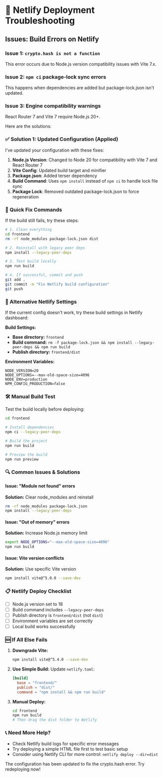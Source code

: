 # 🔧 Netlify Deployment Troubleshooting

## Issues: Build Errors on Netlify

### Issue 1: `crypto.hash is not a function`
This error occurs due to Node.js version compatibility issues with Vite 7.x.

### Issue 2: `npm ci` package-lock sync errors
This happens when dependencies are added but package-lock.json isn't updated.

### Issue 3: Engine compatibility warnings
React Router 7 and Vite 7 require Node.js 20+.

Here are the solutions:

### ✅ Solution 1: Updated Configuration (Applied)

I've updated your configuration with these fixes:

1. **Node.js Version**: Changed to Node 20 for compatibility with Vite 7 and React Router 7
2. **Vite Config**: Updated build target and minifier
3. **Package.json**: Added terser dependency
4. **Build Command**: Uses `npm install` instead of `npm ci` to handle lock file sync
5. **Package Lock**: Removed outdated package-lock.json to force regeneration

### 🚀 Quick Fix Commands

If the build still fails, try these steps:

```bash
# 1. Clean everything
cd frontend
rm -rf node_modules package-lock.json dist

# 2. Reinstall with legacy peer deps
npm install --legacy-peer-deps

# 3. Test build locally
npm run build

# 4. If successful, commit and push
git add .
git commit -m "Fix Netlify build configuration"
git push
```

### 🔄 Alternative Netlify Settings

If the current config doesn't work, try these build settings in Netlify dashboard:

**Build Settings:**
- **Base directory:** `frontend`
- **Build command:** `rm -f package-lock.json && npm install --legacy-peer-deps && npm run build`
- **Publish directory:** `frontend/dist`

**Environment Variables:**
```
NODE_VERSION=20
NODE_OPTIONS=--max-old-space-size=4096
NODE_ENV=production
NPM_CONFIG_PRODUCTION=false
```

### 🛠️ Manual Build Test

Test the build locally before deploying:

```bash
cd frontend

# Install dependencies
npm ci --legacy-peer-deps

# Build the project
npm run build

# Preview the build
npm run preview
```

### 🔍 Common Issues & Solutions

#### Issue: "Module not found" errors
**Solution:** Clear node_modules and reinstall
```bash
rm -rf node_modules package-lock.json
npm install --legacy-peer-deps
```

#### Issue: "Out of memory" errors
**Solution:** Increase Node.js memory limit
```bash
export NODE_OPTIONS="--max-old-space-size=4096"
npm run build
```

#### Issue: Vite version conflicts
**Solution:** Use specific Vite version
```bash
npm install vite@^5.0.0 --save-dev
```

### 📋 Netlify Deploy Checklist

- [ ] Node.js version set to 18
- [ ] Build command includes `--legacy-peer-deps`
- [ ] Publish directory is `frontend/dist` (not `dist`)
- [ ] Environment variables are set correctly
- [ ] Local build works successfully

### 🆘 If All Else Fails

1. **Downgrade Vite:**
   ```bash
   npm install vite@^5.4.0 --save-dev
   ```

2. **Use Simple Build:**
   Update `netlify.toml`:
   ```toml
   [build]
     base = "frontend/"
     publish = "dist/"
     command = "npm install && npm run build"
   ```

3. **Manual Deploy:**
   ```bash
   cd frontend
   npm run build
   # Then drag the dist folder to Netlify
   ```

### 📞 Need More Help?

- Check Netlify build logs for specific error messages
- Try deploying a simple HTML file first to test basic setup
- Consider using Netlify CLI for more control: `netlify deploy --dir=dist`

The configuration has been updated to fix the crypto.hash error. Try redeploying now!